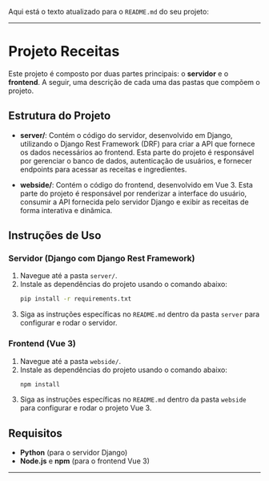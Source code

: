 Aqui está o texto atualizado para o `README.md` do seu projeto:

---

# Projeto Receitas

Este projeto é composto por duas partes principais: o **servidor** e o **frontend**. A seguir, uma descrição de cada uma das pastas que compõem o projeto.

## Estrutura do Projeto

- **server/**: Contém o código do servidor, desenvolvido em Django, utilizando o Django Rest Framework (DRF) para criar a API que fornece os dados necessários ao frontend. Esta parte do projeto é responsável por gerenciar o banco de dados, autenticação de usuários, e fornecer endpoints para acessar as receitas e ingredientes.

- **webside/**: Contém o código do frontend, desenvolvido em Vue 3. Esta parte do projeto é responsável por renderizar a interface do usuário, consumir a API fornecida pelo servidor Django e exibir as receitas de forma interativa e dinâmica.

## Instruções de Uso

### Servidor (Django com Django Rest Framework)

1. Navegue até a pasta `server/`.
2. Instale as dependências do projeto usando o comando abaixo:
   ```bash
   pip install -r requirements.txt
   ```
3. Siga as instruções específicas no `README.md` dentro da pasta `server` para configurar e rodar o servidor.

### Frontend (Vue 3)

1. Navegue até a pasta `webside/`.
2. Instale as dependências do projeto usando o comando abaixo:
   ```bash
   npm install
   ```
3. Siga as instruções específicas no `README.md` dentro da pasta `webside` para configurar e rodar o projeto Vue 3.

## Requisitos

- **Python** (para o servidor Django)
- **Node.js** e **npm** (para o frontend Vue 3)

---

